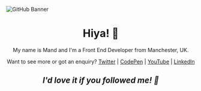 ![GitHub Banner](https://user-images.githubusercontent.com/41064490/189099297-8b7bd121-7192-4d64-b8f3-a5131916227b.gif)

<h1 align='center'>Hiya! 👋</h1>
<p align='center'>
My name is Mand and I'm a Front End Developer from Manchester, UK.
</p>
<p align='center'>
  Want to see more or got an enquiry? <a href="https://twitter.com/RazzBerryMand/">Twitter</a> | <a href="https://codepen.io/RazzBerryMand/">CodePen</a> | <a href="https://www.youtube.com/channel/UCn812ePu4R5pIqEVWaNdHNg">YouTube</a> | <a href="https://www.linkedin.com/in/mandcashin/">LinkedIn</a>
</p>
<h2 align='center'><i>I'd love it if you followed me! 💖</i></h2>
